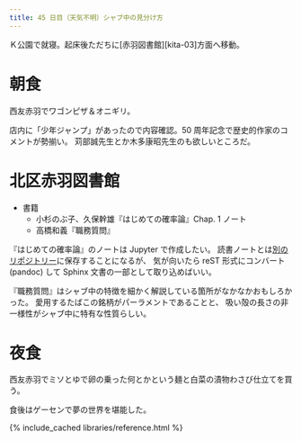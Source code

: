 ```yaml
---
title: 45 日目（天気不明）シャブ中の見分け方
---
```


Ｋ公園で就寝。起床後ただちに[赤羽図書館][kita-03]方面へ移動。

# 朝食

西友赤羽でワゴンピザ＆オニギリ。

店内に「少年ジャンプ」があったので内容確認。50 周年記念で歴史的作家のコメントが勢揃い。
苅部誠先生とか木多康昭先生のも欲しいところだ。

# 北区赤羽図書館

* 書籍
  * 小杉のぶ子、久保幹雄『はじめての確率論』Chap. 1 ノート
  * 高橋和義『職務質問』

『はじめての確率論』のノートは Jupyter で作成したい。
読書ノートとは[別のリポジトリー][kosugi11]に保存することになるが、
気が向いたら reST 形式にコンバート (pandoc) して Sphinx 文書の一部として取り込めばいい。

『職務質問』はシャブ中の特徴を細かく解説している箇所がなかなかおもしろかった。
愛用するたばこの銘柄がパーラメントであることと、
吸い殻の長さの非一様性がシャブ中に特有な性質らしい。

# 夜食

西友赤羽でミソとゆで卵の乗った何とかという麺と白菜の漬物わさび仕立てを買う。

食後はゲーセンで夢の世界を堪能した。

[kosugi11]: https://github.com/showa-yojyo/jupyter-notebooks/kosugi11
{% include_cached libraries/reference.html %}
